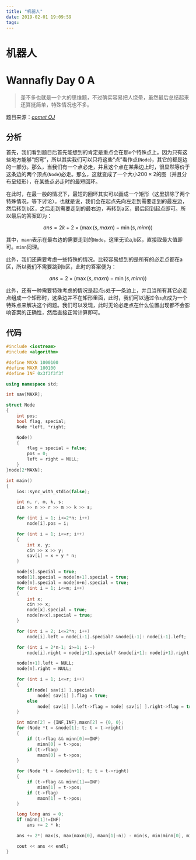 ```yaml
---
title: "机器人"
date: 2019-02-01 19:09:59
tags: 
---
```


# 机器人

# Wannafly Day 0 A

> 差不多也就是一个大的思维题，不过确实容易把人绕晕，虽然最后总结起来还算挺简单，特殊情况也不多。

<!--more-->

题目来源：[_comet OJ_](https://zhixincode.com/contest/3/problem/A?problem_id=34)

## 分析

首先，我们看到题目后首先能想到的肯定是重点会在那`m`个特殊点上。因为只有这些地方能够“拐弯”，所以其实我们可以只将这些“点”看作点(`Node`)，其它的都是边的一部分。那么，当我们有一个点必走，并且这个点在某条边上时，很显然等价于这条边的两个顶点(`Node`)必走。那么，这就变成了一个大小$200 \times 2$的图（并且分布呈矩形），在某些点必走时的最短回环。

在此时，在最一般的情况下，最短的回环其实可以画成一个矩形（这里排除了两个特殊情况，等下讨论）。也就是说，我们会在起点先向左走到需要走到的最左边，然后转到b区，之后走到需要走到的最右边，再转到a区，最后回到起点即可。所以最后的答案即为：

$$ ans = 2k + 2 \times (\max(s, maxn) - \min(s, minn)) $$

其中，`maxn`表示在最右边的需要走到的`Node`，这里无论a,b区，直接取最大值即可。`minn`同理。

此外，我们还需要考虑一些特殊的情况。比较容易想到的是所有的必走点都在a区，所以我们不需要跳到b区，此时的答案便为：

$$ ans = 2 \times (\max(s, maxn) - \min(s, minn)) $$

此外，还有一种需要特殊考虑的情况是起点`s`处于一条边上，并且当所有其它必走点组成一个矩形时，这条边并不在矩形里面，此时，我们可以通过令`s`点成为一个特殊点来解决这个问题。我们可以发现，此时无论必走点在什么位置出现都不会影响答案的正确性，然后直接正常计算即可。

## 代码

```C++
#include <iostream>
#include <algorithm>

#define MAXN 1000100
#define MAXR 100100
#define INF 0x3f3f3f3f

using namespace std;

int sav[MAXR];

struct Node
{
    int pos;
    bool flag, special;
    Node *left, *right;

    Node()
    {
        flag = special = false;
        pos = 0;
        left = right = NULL;
    }
}node[2*MAXN];

int main()
{
    ios::sync_with_stdio(false);

    int n, r, m, k, s;
    cin >> n >> r >> m >> k >> s;

    for (int i = 1; i<=2*n; i++)
        node[i].pos = i;

    for (int i = 1; i<=r; i++)
    {
        int x, y;
        cin >> x >> y;
        sav[i] = x + y * n;
    }

    node[s].special = true;
    node[1].special = node[n+1].special = true;
    node[n].special = node[n+n].special = true;
    for (int i = 1; i<=m; i++)
    {
        int x;
        cin >> x;
        node[x].special = true;
        node[n+x].special = true;
    }

    for (int i = 2; i<=2*n; i++)
        node[i].left = node[i-1].special? &node[i-1]: node[i-1].left;

    for (int i = 2*n-1; i>=1; i--)
        node[i].right = node[i+1].special? &node[i+1]: node[i+1].right;

    node[n+1].left = NULL;
    node[n].right = NULL;

    for (int i = 1; i<=r; i++)
    {
        if(node[ sav[i] ].special)
            node[ sav[i] ].flag = true;
        else
            node[ sav[i] ].left->flag = node[ sav[i] ].right->flag = true;
    }

    int minn[2] = {INF,INF},maxn[2] = {0, 0};
    for (Node *t = &node[1]; t; t = t->right)
    {
        if (t->flag && minn[0]==INF)
            minn[0] = t->pos;
        if (t->flag)
            maxn[0] = t->pos;
    }

    for (Node *t = &node[n+1]; t; t = t->right)
    {
        if (t->flag && minn[1]==INF)
            minn[1] = t->pos;
        if (t->flag)
            maxn[1] = t->pos;
    }

    long long ans = 0;
    if (minn[1]!=INF)
        ans += 2 * k;

    ans += 2*( max(s, max(maxn[0], maxn[1]-n)) - min(s, min(minn[0], minn[1]-n)) );

    cout << ans << endl;
}
```